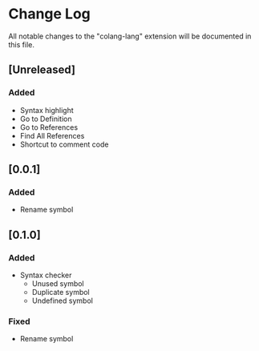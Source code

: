 # Change Log

All notable changes to the "colang-lang" extension will be documented in this file.

## [Unreleased]

### Added

- Syntax highlight
- Go to Definition
- Go to References
- Find All References
- Shortcut to comment code

## [0.0.1]

### Added
- Rename symbol

## [0.1.0]

### Added
- Syntax checker
  - Unused symbol
  - Duplicate symbol
  - Undefined symbol

### Fixed
- Rename symbol